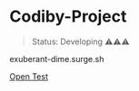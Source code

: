 <h1>Codiby-Project</h1>

> Status: Developing ⚠️⚠️⚠️


exuberant-dime.surge.sh


<a href="http://exuberant-dime.surge.sh">Open Test</a>
